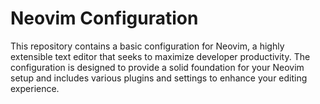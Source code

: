 # Neovim Configuration

This repository contains a basic configuration for Neovim, a highly extensible text editor that seeks to maximize developer productivity. The configuration is designed to provide a solid foundation for your Neovim setup and includes various plugins and settings to enhance your editing experience.

